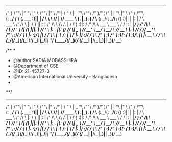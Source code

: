 ________     __       ________   __          __       ___      ___     ______    _______       __        ________  ________  __    __   __      _______        __      
 /"       )   /""\     |"      "\ |" \        /""\     |"  \    /"  |   /    " \  |   _  "\     /""\      /"       )/"       )/" |  | "\ |" \    /"      \      /""\     
(:   \___/   /    \    (.  ___  :)||  |      /    \     \   \  //   |  // ____  \ (. |_)  :)   /    \    (:   \___/(:   \___/(:  (__)  :)||  |  |:        |    /    \    
 \___  \    /' /\  \   |: \   ) |||:  |     /' /\  \    /\\  \/.    | /  /    ) :)|:     \/   /' /\  \    \___  \   \___  \   \/      \/ |:  |  |_____/   )   /' /\  \   
  __/  \\  //  __'  \  (| (___\ |||.  |    //  __'  \  |: \.        |(: (____/ // (|  _  \\  //  __'  \    __/  \\   __/  \\  //  __  \\ |.  |   //      /   //  __'  \  
 /" \   :)/   /  \\  \ |:       :)/\  |\  /   /  \\  \ |.  \    /:  | \        /  |: |_)  :)/   /  \\  \  /" \   :) /" \   :)(:  (  )  :)/\  |\ |:  __   \  /   /  \\  \ 
(_______/(___/    \___)(________/(__\_|_)(___/    \___)|___|\__/|___|  \"_____/   (_______/(___/    \___)(_______/ (_______/  \__|  |__/(__\_|_)|__|  \___)(___/    \___)
                                                                                                                                                                         

/**
 *
 * @author SADIA MOBASSHIRA
 * @Department of CSE
 * @ID: 21-45727-3
 * @American International University - Bangladesh
 *
 **/
 
  ________     __       ________   __          __       ___      ___     ______    _______       __        ________  ________  __    __   __      _______        __      
 /"       )   /""\     |"      "\ |" \        /""\     |"  \    /"  |   /    " \  |   _  "\     /""\      /"       )/"       )/" |  | "\ |" \    /"      \      /""\     
(:   \___/   /    \    (.  ___  :)||  |      /    \     \   \  //   |  // ____  \ (. |_)  :)   /    \    (:   \___/(:   \___/(:  (__)  :)||  |  |:        |    /    \    
 \___  \    /' /\  \   |: \   ) |||:  |     /' /\  \    /\\  \/.    | /  /    ) :)|:     \/   /' /\  \    \___  \   \___  \   \/      \/ |:  |  |_____/   )   /' /\  \   
  __/  \\  //  __'  \  (| (___\ |||.  |    //  __'  \  |: \.        |(: (____/ // (|  _  \\  //  __'  \    __/  \\   __/  \\  //  __  \\ |.  |   //      /   //  __'  \  
 /" \   :)/   /  \\  \ |:       :)/\  |\  /   /  \\  \ |.  \    /:  | \        /  |: |_)  :)/   /  \\  \  /" \   :) /" \   :)(:  (  )  :)/\  |\ |:  __   \  /   /  \\  \ 
(_______/(___/    \___)(________/(__\_|_)(___/    \___)|___|\__/|___|  \"_____/   (_______/(___/    \___)(_______/ (_______/  \__|  |__/(__\_|_)|__|  \___)(___/    \___)
                                                                                                                                                                         
